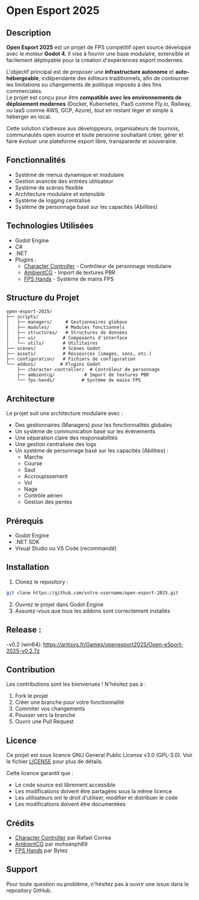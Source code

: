 # Open Esport 2025

## Description

**Open Esport 2025** est un projet de FPS compétitif open source développé avec le moteur **Godot 4**. Il vise à fournir une base modulaire, extensible et facilement déployable pour la création d'expériences esport modernes.

L'objectif principal est de proposer une **infrastructure autonome** et **auto-hébergeable**, indépendante des éditeurs traditionnels, afin de contourner les limitations ou changements de politique imposés à des fins commerciales.  
Le projet est conçu pour être **compatible avec les environnements de déploiement modernes** (Docker, Kubernetes, PaaS comme Fly.io, Railway, ou IaaS comme AWS, GCP, Azure), tout en restant léger et simple à héberger en local.

Cette solution s’adresse aux développeurs, organisateurs de tournois, communautés open source et toute personne souhaitant créer, gérer et faire évoluer une plateforme esport libre, transparente et souveraine.


## Fonctionnalités
- Système de menus dynamique et modulaire
- Gestion avancée des entrées utilisateur
- Système de scènes flexible
- Architecture modulaire et extensible
- Système de logging centralisé
- Système de personnage basé sur les capacités (Abilities)


## Technologies Utilisées
- Godot Engine
- C#
- .NET
- Plugins :
  - [Character Controller](https://github.com/expressobits/character-controller) - Contrôleur de personnage modulaire
  - [AmbientCG](https://github.com/mohsenph69/godot-ambientcg) - Import de textures PBR
  - [FPS Hands](https://codeberg.org/Bytez/godot-fps-hands) - Système de mains FPS

## Structure du Projet
```
open-esport-2025/
├── scripts/
│   ├── managers/     # Gestionnaires globaux
│   ├── modules/      # Modules fonctionnels
│   ├── structures/   # Structures de données
│   ├── ui/          # Composants d'interface
│   └── utils/       # Utilitaires
├── scenes/          # Scènes Godot
├── assets/          # Ressources (images, sons, etc.)
├── configuration/   # Fichiers de configuration
└── addons/         # Plugins Godot
    ├── character-controller/  # Contrôleur de personnage
    ├── ambientcg/           # Import de textures PBR
    └── fps-hands/          # Système de mains FPS
```

## Architecture
Le projet suit une architecture modulaire avec :
- Des gestionnaires (Managers) pour les fonctionnalités globales
- Un système de communication basé sur les événements
- Une séparation claire des responsabilités
- Une gestion centralisée des logs
- Un système de personnage basé sur les capacités (Abilities) :
  - Marche
  - Course
  - Saut
  - Accroupissement
  - Vol
  - Nage
  - Contrôle aérien
  - Gestion des pentes

## Prérequis
- Godot Engine
- .NET SDK
- Visual Studio ou VS Code (recommandé)

## Installation
1. Clonez le repository :
```bash
git clone https://github.com/votre-username/open-esport-2025.git
```
2. Ouvrez le projet dans Godot Engine
3. Assurez-vous que tous les addons sont correctement installés

## Release : 
-v0.2 (win64):  https://antisys.fr/Games/openesport2025/Open-eSport-2025-v0.2.7z


## Contribution
Les contributions sont les bienvenues ! N'hésitez pas à :
1. Fork le projet
2. Créer une branche pour votre fonctionnalité
3. Commiter vos changements
4. Pousser vers la branche
5. Ouvrir une Pull Request

## Licence
Ce projet est sous licence GNU General Public License v3.0 (GPL-3.0). Voir le fichier [LICENSE](LICENSE) pour plus de détails.

Cette licence garantit que :
- Le code source est librement accessible
- Les modifications doivent être partagées sous la même licence
- Les utilisateurs ont le droit d'utiliser, modifier et distribuer le code
- Les modifications doivent être documentées

## Crédits
- [Character Controller](https://github.com/expressobits/character-controller) par Rafael Correa
- [AmbientCG](https://github.com/mohsenph69/godot-ambientcg) par mohsenph69
- [FPS Hands](https://codeberg.org/Bytez/godot-fps-hands) par Bytez

## Support
Pour toute question ou problème, n'hésitez pas à ouvrir une issue dans le repository GitHub. 